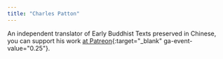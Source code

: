 ```yaml
---
title: "Charles Patton"
---
```


An independent translator of Early Buddhist Texts preserved in Chinese, you can support his work [at Patreon](https://www.patreon.com/cdpatton){:target="_blank" ga-event-value="0.25"}.
